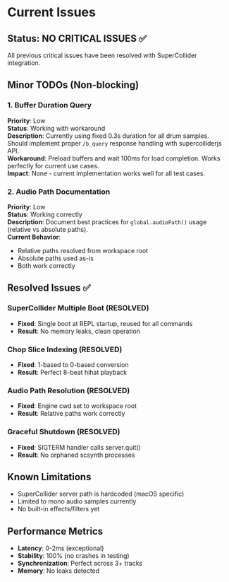 # Current Issues

## Status: NO CRITICAL ISSUES ✅

All previous critical issues have been resolved with SuperCollider integration.

## Minor TODOs (Non-blocking)

### 1. Buffer Duration Query
**Priority**: Low  
**Status**: Working with workaround  
**Description**: Currently using fixed 0.3s duration for all drum samples. Should implement proper `/b_query` response handling with supercolliderjs API.  
**Workaround**: Preload buffers and wait 100ms for load completion. Works perfectly for current use cases.  
**Impact**: None - current implementation works well for all test cases.

### 2. Audio Path Documentation
**Priority**: Low  
**Status**: Working correctly  
**Description**: Document best practices for `global.audioPath()` usage (relative vs absolute paths).  
**Current Behavior**: 
- Relative paths resolved from workspace root
- Absolute paths used as-is
- Both work correctly

## Resolved Issues ✅

### SuperCollider Multiple Boot (RESOLVED)
- **Fixed**: Single boot at REPL startup, reused for all commands
- **Result**: No memory leaks, clean operation

### Chop Slice Indexing (RESOLVED)
- **Fixed**: 1-based to 0-based conversion
- **Result**: Perfect 8-beat hihat playback

### Audio Path Resolution (RESOLVED)
- **Fixed**: Engine cwd set to workspace root
- **Result**: Relative paths work correctly

### Graceful Shutdown (RESOLVED)
- **Fixed**: SIGTERM handler calls server.quit()
- **Result**: No orphaned scsynth processes

## Known Limitations
- SuperCollider server path is hardcoded (macOS specific)
- Limited to mono audio samples currently
- No built-in effects/filters yet

## Performance Metrics
- **Latency**: 0-2ms (exceptional)
- **Stability**: 100% (no crashes in testing)
- **Synchronization**: Perfect across 3+ tracks
- **Memory**: No leaks detected
